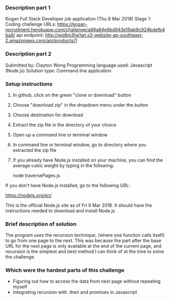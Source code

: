 ### Description part 1
Kogan Full Stack Developer job application (Thu 8 Mar 2018)
Stage 1: Coding challenge
URLs: https://kogan-recruitment.herokuapp.com/challenge/a88a84e6bd943e19ab9c924bdefb4ba9/
api endpoint: http://wp8m3he1wt.s3-website-ap-southeast-2.amazonaws.com/api/products/1

### Description part 2
Submitted by: Clayton Wong
Programming language used: Javascript (Node.js)
Solution type: Command line application

### Setup instructions 
1) In github, click on the green "clone or download" button
2) Choose "download zip" in the dropdown menu under the button
3) Choose destination for download
4) Extract the zip file in the directory of your choice
5) Open up a command line or terminal window
6) In command line or terminal window, go to directory where you extracted the zip file
7) If you already have Node.js installed on your machine, you can find 
   the average cubic weight by typing in the following:
    
   node traversePages.js

If you don't have Node.js installed, go to the following URL:

https://nodejs.org/en/

This is the official Node.js site as of Fri 9 Mar 2018. It should have the instructions 
needed to download and install Node.js

### Brief description of solution
The program uses the recursion technique, (where one function calls itself) to
go from one page to the next. This was because the part after the base URL for
the next page is only available at the end of the current page, and recursion is
the simplest and best method I can think of at the time to solve the challenge.

### Which were the hardest parts of this challenge
* Figuring out how to access the data from next page without repeating myself
* Integrating recursion with .then and promises in Javascript
